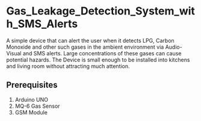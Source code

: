 # Gas_Leakage_Detection_System_with_SMS_Alerts

A simple device that can alert the user when it detects LPG, Carbon Monoxide and other such gases in the ambient environment via Audio-Visual and SMS alerts. Large concentrations of these gases can cause potential hazards. The Device is small enough to be installed into kitchens and living room without attracting much attention.

## Prerequisites
1. Arduino UNO
2. MQ-6 Gas Sensor
3. GSM Module

